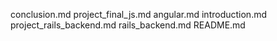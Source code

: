 conclusion.md
project_final_js.md
angular.md
introduction.md
project_rails_backend.md
rails_backend.md
README.md
